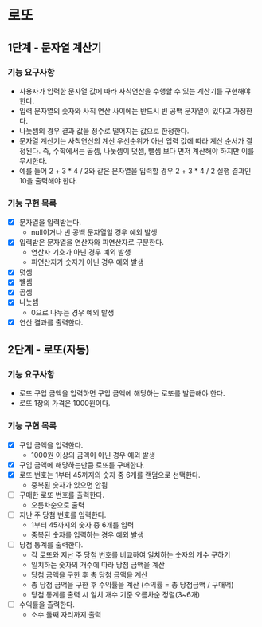 # 로또

## 1단계 - 문자열 계산기

### 기능 요구사항

- 사용자가 입력한 문자열 값에 따라 사칙연산을 수행할 수 있는 계산기를 구현해야 한다.
- 입력 문자열의 숫자와 사칙 연산 사이에는 반드시 빈 공백 문자열이 있다고 가정한다.
- 나눗셈의 경우 결과 값을 정수로 떨어지는 값으로 한정한다.
- 문자열 계산기는 사칙연산의 계산 우선순위가 아닌 입력 값에 따라 계산 순서가 결정된다. 즉, 수학에서는 곱셈, 나눗셈이 덧셈, 뺄셈 보다 먼저 계산해야 하지만 이를 무시한다.
- 예를 들어 2 + 3 * 4 / 2와 같은 문자열을 입력할 경우 2 + 3 * 4 / 2 실행 결과인 10을 출력해야 한다.

### 기능 구현 목록

- [X] 문자열을 입력받는다.
    - null이거나 빈 공백 문자열일 경우 예외 발생
- [X] 입력받은 문자열을 연산자와 피연산자로 구분한다.
  - 연산자 기호가 아닌 경우 예외 발생
  - 피연산자가 숫자가 아닌 경우 예외 발생
- [X] 덧셈
- [X] 뺼셈
- [X] 곱셈
- [X] 나눗셈
  - 0으로 나누는 경우 예외 발생
- [X] 연산 결과를 출력한다.

## 2단계 - 로또(자동)

### 기능 요구사항
 
- 로또 구입 금액을 입력하면 구입 금액에 해당하는 로또를 발급해야 한다.
- 로또 1장의 가격은 1000원이다.

### 기능 구현 목록

- [X] 구입 금액을 입력한다.
  - 1000원 이상의 금액이 아닌 경우 예외 발생
- [X] 구입 금액에 해당하는만큼 로또를 구매한다.
- [X] 로또 번호는 1부터 45까지의 숫자 중 6개를 랜덤으로 선택한다.
  - 중복된 숫자가 있으면 안됨
- [ ] 구매한 로또 번호를 출력한다.
  - 오름차순으로 출력
- [ ] 지난 주 당첨 번호를 입력한다.
  - 1부터 45까지의 숫자 중 6개를 입력
  - 중복된 숫자를 입력하는 경우 예외 발생
- [ ] 당첨 통계를 출력한다.
  - 각 로또와 지난 주 당첨 번호를 비교하여 일치하는 숫자의 개수 구하기
  - 일치하는 숫자의 개수에 따라 당첨 금액을 계산
  - 당첨 금액을 구한 후 총 당첨 금액을 계산
  - 총 당첨 금액을 구한 후 수익률을 계산 (수익률 = 총 당첨금액 / 구매액)
  - 당첨 통계를 출력 시 일치 개수 기준 오름차순 정렬(3~6개)
- [ ] 수익률을 출력한다.
  - 소수 둘째 자리까지 출력
